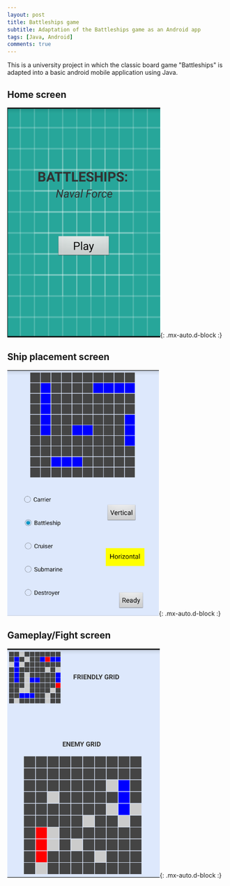 ```yaml
---
layout: post
title: Battleships game
subtitle: Adaptation of the Battleships game as an Android app
tags: [Java, Android]
comments: true
---
```


This is a university project in which the classic board game "Battleships" is adapted into a basic android mobile application using Java.

## Home screen

![image](/assets/img/home-screen.PNG){: .mx-auto.d-block :}

## Ship placement screen

![image](/assets/img/place-fleet.PNG){: .mx-auto.d-block :}

## Gameplay/Fight screen

![image](/assets/img/fight-screen.PNG){: .mx-auto.d-block :}
